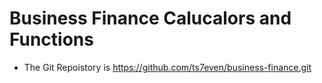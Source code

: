 # Business Finance Calucalors and Functions 
- The Git Repoistory is https://github.com/ts7even/business-finance.git

